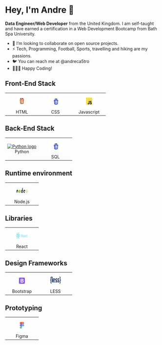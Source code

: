 <h1>Hey, I'm Andre 👋 </h1>
<strong>Data Engineer/Web Developer</strong> from the United Kingdom. I am self-taught and have earned a certification in a Web Development Bootcamp from Bath Spa University.
<ul>
<li>💞️ I’m looking to collaborate on open source projects.</li>
<li>⚡️ Tech, Programming, Football, Sports, travelling and hiking are my passions.</li>
<li>🐦 You can reach me at @andreca5tro</li>
<li>👨🏻‍💻 Happy Coding!</li>
</ul>

<h2>Front-End Stack</h2>
<table>
  <tr>
     <td align="center" width="96">
      <a href="">
        <img src="./logos/HTML.jpeg" width="48" height="48" alt="HTML logo" />
      </a>
      <br>HTML
    </td>
       <td align="center" width="96">
      <a href="">
        <img src="./logos/CSS.jpeg" width="48" height="48" alt="CSS logo" />
      </a>
      <br>CSS
    </td>
      <td align="center" width="96">
      <a href="">
        <img src="./logos/Javascript.jpeg" width="48" height="48" alt="Javascript logo" />
      </a>
      <br>Javascript
    </td>
    </table>
    <h2>Back-End Stack</h2>
<table>
  <tr>
     <td align="center" width="96">
      <a href="">
        <img src="./logos/python.png" width="48" height="48" alt="Python logo" />
      </a>
      <br>Python
    </td>
       <td align="center" width="96">
      <a href="">
        <img src="./logos/CSS.jpeg" width="48" height="48" alt="SQL logo" />
      </a>
         <br>SQL
    </td>
 </table>
    <h2> Runtime environment</h2>
    <table>
     <td align="center" width="96">
      <a href="">
        <img src="./logos/node.jpeg" width="60" height="48" alt="Node logo" />
      </a>
      <br>Node.js
    </td>
    </table>
    <h2>Libraries</h2>
    <table>
    <td align="center" width="96">
      <a href="" >
        <img src="./logos/React.jpeg" width="60" height="48" alt="React logo" />
      </a>
      <br>React
    </td>
  </table>
     <h2>Design Frameworks</h2>
    <table>
      <td align="center" width="96">
      <a href="">
        <img src="./logos/Bootstrap.jpeg" width="48" height="48" alt="Bootstrap logo" />
      </a>
      <br>Bootstrap
    </td>
    <td align="center" width="96">
      <a href="" >
        <img src="./logos/less.jpeg" width="60" height="48" alt="LESS logo" />
      </a>
      <br>LESS
    </td>
    </table>
    <h2>Prototyping</h2>
    <table>
    <td align="center" width="96">
      <a href="" >
        <img src="./logos/figma.jpeg" width="48" height="48" alt="Figma logo" />
      </a>
      <br>Figma
    </td>
  </tr>
  </table>
